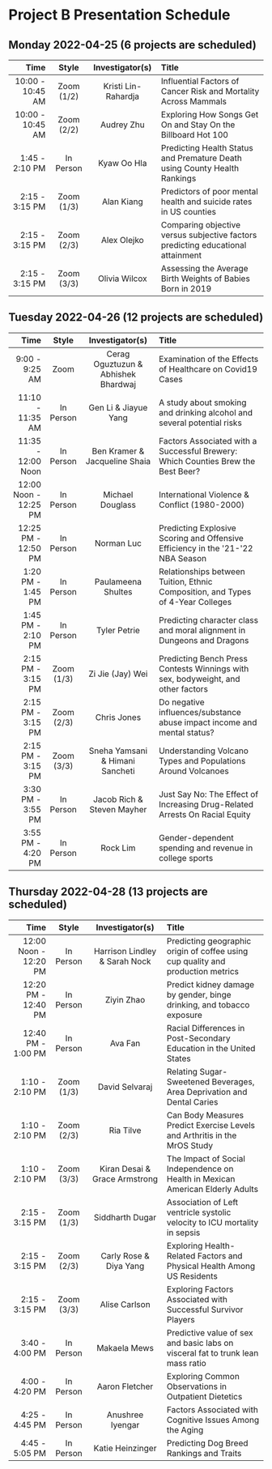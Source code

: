 # Project B Presentation Schedule

## Monday 2022-04-25 (6 projects are scheduled)

Time | Style | Investigator(s) | Title
---: | :---: | :-------------: | :--------------------
10:00 - 10:45 AM | Zoom (1/2) | Kristi Lin-Rahardja | Influential Factors of Cancer Risk and Mortality Across Mammals
10:00 - 10:45 AM | Zoom (2/2) | Audrey Zhu | Exploring How Songs Get On and Stay On the Billboard Hot 100
1:45 - 2:10 PM | In Person | Kyaw Oo Hla | Predicting Health Status and Premature Death using County Health Rankings
2:15 - 3:15 PM | Zoom (1/3) | Alan Kiang | Predictors of poor mental health and suicide rates in US counties
2:15 - 3:15 PM | Zoom (2/3) | Alex Olejko | Comparing objective versus subjective factors predicting educational attainment
2:15 - 3:15 PM | Zoom (3/3) | Olivia Wilcox | Assessing the Average Birth Weights of Babies Born in 2019

## Tuesday 2022-04-26 (12 projects are scheduled)

Time | Style | Investigator(s) | Title
---: | :---: | :-------------: | :--------------------
9:00 - 9:25 AM | Zoom | Cerag Oguztuzun & Abhishek Bhardwaj | Examination of the Effects of Healthcare on Covid19 Cases
11:10 - 11:35 AM | In Person | Gen Li & Jiayue Yang | A study about smoking and drinking alcohol and several potential risks
11:35 - 12:00 Noon | In Person | Ben Kramer & Jacqueline Shaia | Factors Associated with a Successful Brewery: Which Counties Brew the Best Beer?
12:00 Noon - 12:25 PM | In Person | Michael Douglass | International Violence & Conflict (1980-2000)
12:25 PM - 12:50 PM | In Person | Norman Luc | Predicting Explosive Scoring and Offensive Efficiency in the '21-'22 NBA Season
1:20 PM - 1:45 PM | In Person | Paulameena Shultes | Relationships between Tuition, Ethnic Composition, and Types of 4-Year Colleges
1:45 PM - 2:10 PM | In Person | Tyler Petrie | Predicting character class and moral alignment in Dungeons and Dragons
2:15 PM - 3:15 PM | Zoom (1/3) | Zi Jie (Jay) Wei | Predicting Bench Press Contests Winnings with sex, bodyweight, and other factors
2:15 PM - 3:15 PM | Zoom (2/3) | Chris Jones | Do negative influences/substance abuse impact income and mental status?
2:15 PM - 3:15 PM | Zoom (3/3) | Sneha Yamsani & Himani Sancheti | Understanding Volcano Types and Populations Around Volcanoes
3:30 PM - 3:55 PM | In Person | Jacob Rich & Steven Mayher | Just Say No: The Effect of Increasing Drug-Related Arrests On Racial Equity
3:55 PM - 4:20 PM | In Person | Rock Lim | Gender-dependent spending and revenue in college sports

## Thursday 2022-04-28 (13 projects are scheduled)

Time | Style | Investigator(s) | Title
---: | :---: | :-------------: | :--------------------
12:00 Noon - 12:20 PM | In Person | Harrison Lindley & Sarah Nock | Predicting geographic origin of coffee using cup quality and production metrics
12:20 PM - 12:40 PM | In Person | Ziyin Zhao | Predict kidney damage by gender, binge drinking, and tobacco exposure
12:40 PM - 1:00 PM | In Person | Ava Fan | Racial Differences in Post-Secondary Education in the United States
1:10 - 2:10 PM | Zoom (1/3) | David Selvaraj | Relating Sugar-Sweetened Beverages, Area Deprivation and Dental Caries
1:10 - 2:10 PM | Zoom (2/3) | Ria Tilve | Can Body Measures Predict Exercise Levels and Arthritis in the MrOS Study
1:10 - 2:10 PM | Zoom (3/3) | Kiran Desai & Grace Armstrong | The Impact of Social Independence on Health in Mexican American Elderly Adults
2:15 - 3:15 PM | Zoom (1/3) | Siddharth Dugar | Association of Left ventricle systolic velocity to ICU mortality in sepsis
2:15 - 3:15 PM | Zoom (2/3) | Carly Rose & Diya Yang | Exploring Health-Related Factors and Physical Health Among US Residents
2:15 - 3:15 PM | Zoom (3/3) | Alise Carlson | Exploring Factors Associated with Successful Survivor Players
3:40 - 4:00 PM | In Person | Makaela Mews | Predictive value of sex and basic labs on visceral fat to trunk lean mass ratio
4:00 - 4:20 PM | In Person | Aaron Fletcher | Exploring Common Observations in Outpatient Dietetics
4:25 - 4:45 PM | In Person | Anushree Iyengar | Factors Associated with Cognitive Issues Among the Aging
4:45 - 5:05 PM | In Person | Katie Heinzinger | Predicting Dog Breed Rankings and Traits
